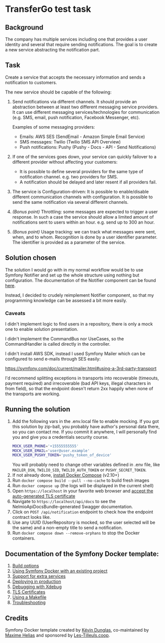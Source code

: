 
# TransferGo test task

## Background

The company has multiple services including one that provides a user identity and several that require sending notifications.
The goal is to create a new service abstracting the notification part.

## Task

Create a service that accepts the necessary information and sends a notification to customers.

The new service should be capable of the following:

1.  Send notifications via different channels.
    It should provide an abstraction between at least two different messaging service providers.
    It can use different messaging services/technologies for communication (e.g. SMS, email, push notification, Facebook Messenger, etc).
    
    Examples of some messaging providers:
    - Emails: AWS SES (SendEmail - Amazon Simple Email Service)
    - SMS messages: Twilio (Twilio SMS API Overview)
    - Push notifications: Pushy (Pushy - Docs - API - Send Notifications)

2.  If one of the services goes down, your service can quickly failover to a different provider without affecting your customers:
    - It is possible to define several providers for the same type of notification channel. e.g. two providers for SMS.
    - A notification should be delayed and later resent if all providers fail.

3.  The service is Configuration-driven: It is possible to enable/disable different communication channels with configuration.
    It is possible to send the same notification via several different channels.
4.  _(Bonus point)_ Throttling: some messages are expected to trigger a user response. In such a case the service should allow a limited amount of notifications sent to users within an hour. e.g. send up to 300 an hour.
5.  _(Bonus point)_ Usage tracking: we can track what messages were sent, when, and to whom. Recognition is done by a user identifier parameter. The identifier is provided as a parameter of the service.

## Solution chosen

The solution I would go with in my normal workflow would be to use Symfony Notifier
and set up the whole structure using nothing but configuration. The documentation of the Notifier component can be found
[here](https://symfony.com/doc/current/notifier.html).

Instead, I decided to crudely reimplement Notifier component, so that my programming knowledge can be assessed a bit
more easily.

### Caveats

I didn't implement logic to find users in a repository, there is only a mock one to enable solution presentation.

I didn't implement the CommandBus nor UseCases, so the CommandHandler is called directly in the controller.

I didn't install AWS SDK, instead I used Symfony Mailer which can be configured to send e-mails through SES easily:

https://symfony.com/doc/current/mailer.html#using-a-3rd-party-transport

I'd recommend splitting exceptions in transports into recoverable (timeouts, payment required) and irrecoverable
(bad API keys, illegal characters in from field), so that the endpoint doesn't return 2xx happily when none of the
transports are working.

## Running the solution

1. Add the following vars in the .env.local file to enable mocking. If you got this solution by zip-ball, 
   you probably have author's personal data there, so you can contact me. If you commit it anywhere, I will personally
   find you and give you a credentials security course.
    ```bash
    MOCK_USER_PHONE='+15555555555'
    MOCK_USER_EMAIL='user@user.example'
    MOCK_USER_PUSHY_TOKEN='pushy_token_of_device'
    ```
   You will probably need to change other variables defined in .env file, like `MAILER_DSN`, `TWILIO_SID`,
   `TWILIO_AUTH_TOKEN` or `PUSHY_SECRET_TOKEN`.
2. If not already done, [install Docker Compose](https://docs.docker.com/compose/install/) (v2.10+)
3. Run `docker compose build --pull --no-cache` to build fresh images
4. Run `docker compose up` (the logs will be displayed in the current shell)
5. Open `https://localhost` in your favorite web browser and [accept the auto-generated TLS certificate](https://stackoverflow.com/a/15076602/1352334)
6. Navigate to `https://localhost/api/docs` to see the NelmioApiDocsBundle-generated Swagger documentation.
7. Click on `POST /api/notification` endpoint to check how the endpoint contract looks like.
8. Use any UUID (UserRepository is mocked, so the user selected will be the same) and a non-empty title to send a notification.
9. Run `docker compose down --remove-orphans` to stop the Docker containers.

## Documentation of the Symfony Docker template:

1. [Build options](docs/build.md)
2. [Using Symfony Docker with an existing project](docs/existing-project.md)
3. [Support for extra services](docs/extra-services.md)
4. [Deploying in production](docs/production.md)
5. [Debugging with Xdebug](docs/xdebug.md)
6. [TLS Certificates](docs/tls.md)
7. [Using a Makefile](docs/makefile.md)
8. [Troubleshooting](docs/troubleshooting.md)

## Credits

Symfony Docker template created by [Kévin Dunglas](https://dunglas.fr), co-maintained by [Maxime Helias](https://twitter.com/maxhelias) and sponsored by [Les-Tilleuls.coop](https://les-tilleuls.coop).
